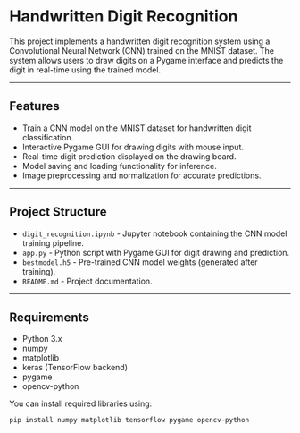 # Handwritten Digit Recognition

This project implements a handwritten digit recognition system using a Convolutional Neural Network (CNN) trained on the MNIST dataset. The system allows users to draw digits on a Pygame interface and predicts the digit in real-time using the trained model.

---

## Features

- Train a CNN model on the MNIST dataset for handwritten digit classification.
- Interactive Pygame GUI for drawing digits with mouse input.
- Real-time digit prediction displayed on the drawing board.
- Model saving and loading functionality for inference.
- Image preprocessing and normalization for accurate predictions.

---

## Project Structure

- `digit_recognition.ipynb` - Jupyter notebook containing the CNN model training pipeline.
- `app.py` - Python script with Pygame GUI for digit drawing and prediction.
- `bestmodel.h5` - Pre-trained CNN model weights (generated after training).
- `README.md` - Project documentation.

---

## Requirements

- Python 3.x
- numpy
- matplotlib
- keras (TensorFlow backend)
- pygame
- opencv-python

You can install required libraries using:

```bash
pip install numpy matplotlib tensorflow pygame opencv-python
